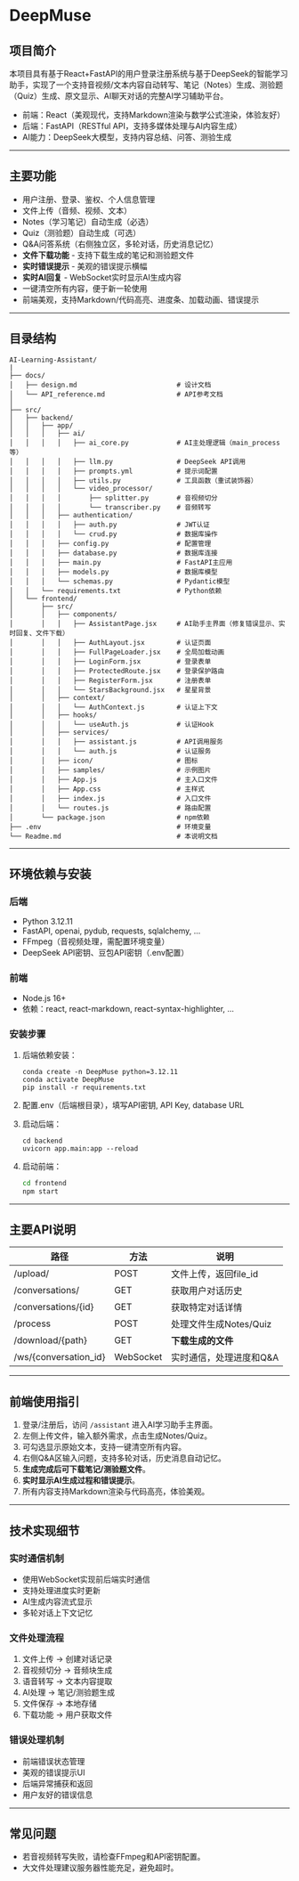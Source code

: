 # DeepMuse

## 项目简介
本项目具有基于React+FastAPI的用户登录注册系统与基于DeepSeek的智能学习助手，实现了一个支持音视频/文本内容自动转写、笔记（Notes）生成、测验题（Quiz）生成、原文显示、AI聊天对话的完整AI学习辅助平台。

- 前端：React（美观现代，支持Markdown渲染与数学公式渲染，体验友好）
- 后端：FastAPI（RESTful API，支持多媒体处理与AI内容生成）
- AI能力：DeepSeek大模型，支持内容总结、问答、测验生成

---

## 主要功能
- 用户注册、登录、鉴权、个人信息管理
- 文件上传（音频、视频、文本）
- Notes（学习笔记）自动生成（必选）
- Quiz（测验题）自动生成（可选）
- Q&A问答系统（右侧独立区，多轮对话，历史消息记忆）
- **文件下载功能** - 支持下载生成的笔记和测验题文件
- **实时错误提示** - 美观的错误提示横幅
- **实时AI回复** - WebSocket实时显示AI生成内容
- 一键清空所有内容，便于新一轮使用
- 前端美观，支持Markdown/代码高亮、进度条、加载动画、错误提示

---

## 目录结构

```
AI-Learning-Assistant/
|
├── docs/
│   ├── design.md                         # 设计文档
│   └── API_reference.md                  # API参考文档
│
├── src/
│   ├── backend/
│   │   ├── app/
│   │   │   ├── ai/
│   │   │   │   ├── ai_core.py            # AI主处理逻辑（main_process等）
│   │   │   │   ├── llm.py                # DeepSeek API调用
│   │   │   │   ├── prompts.yml           # 提示词配置
│   │   │   │   ├── utils.py              # 工具函数（重试装饰器）
│   │   │   │   └── video_processor/
│   │   │   │       ├── splitter.py       # 音视频切分
│   │   │   │       └── transcriber.py    # 音频转写
│   │   │   ├── authentication/
│   │   │   │   ├── auth.py               # JWT认证
│   │   │   │   └── crud.py               # 数据库操作
│   │   │   ├── config.py                 # 配置管理
│   │   │   ├── database.py               # 数据库连接
│   │   │   ├── main.py                   # FastAPI主应用
│   │   │   ├── models.py                 # 数据库模型
│   │   │   └── schemas.py                # Pydantic模型
│   │   └── requirements.txt              # Python依赖
│   └── frontend/
│       ├── src/
│       │   ├── components/
│       │   │   ├── AssistantPage.jsx     # AI助手主界面（修复错误显示、实时回复、文件下载）
│       │   │   ├── AuthLayout.jsx        # 认证页面
│       │   │   ├── FullPageLoader.jsx    # 全局加载动画
│       │   │   ├── LoginForm.jsx         # 登录表单
│       │   │   ├── ProtectedRoute.jsx    # 登录保护路由
│       │   │   ├── RegisterForm.jsx      # 注册表单
│       │   │   └── StarsBackground.jsx   # 星星背景
│       │   ├── context/
│       │   │   └── AuthContext.js        # 认证上下文
│       │   ├── hooks/
│       │   │   └── useAuth.js            # 认证Hook
│       │   ├── services/
│       │   │   ├── assistant.js          # API调用服务
│       │   │   └── auth.js               # 认证服务
│       │   ├── icon/                     # 图标
│       │   ├── samples/                  # 示例图片
│       │   ├── App.js                    # 主入口文件
│       │   ├── App.css                   # 主样式
│       │   ├── index.js                  # 入口文件
│       │   └── routes.js                 # 路由配置
│       └── package.json                  # npm依赖
├── .env                                  # 环境变量
└── Readme.md                             # 本说明文档
```

---

## 环境依赖与安装

### 后端
- Python 3.12.11
- FastAPI, openai, pydub, requests, sqlalchemy, ...
- FFmpeg（音视频处理，需配置环境变量）
- DeepSeek API密钥、豆包API密钥（.env配置）

### 前端
- Node.js 16+
- 依赖：react, react-markdown, react-syntax-highlighter, ...

### 安装步骤
1. 后端依赖安装：
   ```Anaconda Powershell
   conda create -n DeepMuse python=3.12.11
   conda activate DeepMuse
   pip install -r requirements.txt
   ```

2. 配置.env（后端根目录），填写API密钥, API Key, database URL

3. 启动后端：
   ```Anaconda Powershell
   cd backend
   uvicorn app.main:app --reload
   ```

5. 启动前端：
   ```bash
   cd frontend
   npm start
   ```

---

## 主要API说明
| 路径                | 方法 | 说明                       |
|---------------------|------|----------------------------|
| /upload/            | POST | 文件上传，返回file_id      |
| /conversations/     | GET  | 获取用户对话历史           |
| /conversations/{id} | GET  | 获取特定对话详情           |
| /process            | POST | 处理文件生成Notes/Quiz     |
| /download/{path}    | GET  | **下载生成的文件**         |
| /ws/{conversation_id} | WebSocket | 实时通信，处理进度和Q&A |

---

## 前端使用指引
1. 登录/注册后，访问 `/assistant` 进入AI学习助手主界面。
2. 左侧上传文件，输入额外需求，点击生成Notes/Quiz。
3. 可勾选显示原始文本，支持一键清空所有内容。
4. 右侧Q&A区输入问题，支持多轮对话，历史消息自动记忆。
5. **生成完成后可下载笔记/测验题文件**。
6. **实时显示AI生成过程和错误提示**。
7. 所有内容支持Markdown渲染与代码高亮，体验美观。

---

## 技术实现细节

### 实时通信机制
- 使用WebSocket实现前后端实时通信
- 支持处理进度实时更新
- AI生成内容流式显示
- 多轮对话上下文记忆

### 文件处理流程
1. 文件上传 → 创建对话记录
2. 音视频切分 → 音频块生成
3. 语音转写 → 文本内容提取
4. AI处理 → 笔记/测验题生成
5. 文件保存 → 本地存储
6. 下载功能 → 用户获取文件

### 错误处理机制
- 前端错误状态管理
- 美观的错误提示UI
- 后端异常捕获和返回
- 用户友好的错误信息

---

## 常见问题
- 若音视频转写失败，请检查FFmpeg和API密钥配置。
- 大文件处理建议服务器性能充足，避免超时。